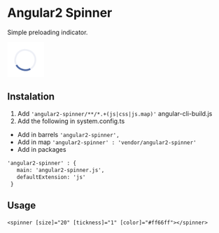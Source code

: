 # Angular2 Spinner

Simple preloading indicator.

![preview](preview.png)

## Instalation

1. Add `'angular2-spinner/**/*.+(js|css|js.map)'` angular-cli-build.js
2. Add the following in system.config.ts
 - Add in barrels `'angular2-spinner',`
 - Add in map `'angular2-spinner' : 'vendor/angular2-spinner'`
 - Add in packages
 ```
 'angular2-spinner' : {
    main: 'angular2-spinner.js',
    defaultExtension: 'js'
  }
 ```

## Usage

```
<spinner [size]="20" [tickness]="1" [color]="#ff66ff"></spinner>
```
